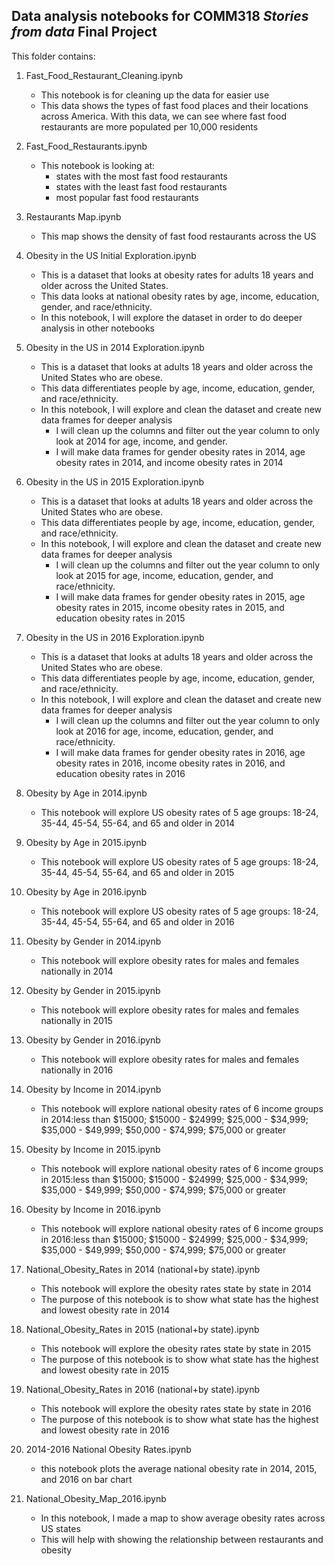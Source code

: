 ## Data analysis notebooks for COMM318 _Stories from data_ Final Project

This folder contains: 

1. Fast_Food_Restaurant_Cleaning.ipynb
    - This notebook is for cleaning up the data for easier use
    - This data shows the types of fast food places and their locations across America. With this data, we can see where fast           food restaurants are more populated per 10,000 residents

2. Fast_Food_Restaurants.ipynb
   - This notebook is looking at:
       - states with the most fast food restaurants
       - states with the least fast food restaurants
       - most popular fast food restaurants 

3. Restaurants Map.ipynb
    - This map shows the density of fast food restaurants across the US

4. Obesity in the US Initial Exploration.ipynb
    - This is a dataset that looks at obesity rates for adults 18 years and older across the United States.
    - This data looks at national obesity rates by age, income, education, gender, and race/ethnicity. 
    - In this notebook, I will explore the dataset in order to do deeper analysis in other notebooks


5. Obesity in the US in 2014 Exploration.ipynb
    - This is a dataset that looks at adults 18 years and older across the United States who are obese. 
    - This data differentiates people by age, income, education, gender, and race/ethnicity. 
    - In this notebook, I will explore and clean the dataset and create new data frames for deeper analysis
        - I will clean up the columns and filter out the year column to only look at 2014 for age, income, and gender.
        - I will make data frames for gender obesity rates in 2014, age obesity rates in 2014, and income obesity rates in 2014

6. Obesity in the US in 2015 Exploration.ipynb
    - This is a dataset that looks at adults 18 years and older across the United States who are obese. 
    - This data differentiates people by age, income, education, gender, and race/ethnicity. 
    - In this notebook, I will explore and clean the dataset and create new data frames for deeper analysis
        - I will clean up the columns and filter out the year column to only look at 2015 for age, income, education, 
         gender, and race/ethnicity. 
        - I will make data frames for gender obesity rates in 2015, age obesity rates in 2015, income obesity rates in 2015, and            education obesity rates in 2015

7. Obesity in the US in 2016 Exploration.ipynb
    - This is a dataset that looks at adults 18 years and older across the United States who are obese. 
    - This data differentiates people by age, income, education, gender, and race/ethnicity. 
    - In this notebook, I will explore and clean the dataset and create new data frames for deeper analysis
        - I will clean up the columns and filter out the year column to only look at 2016 for age, income, education, 
        gender, and race/ethnicity. 
        - I will make data frames for gender obesity rates in 2016, age obesity rates in 2016, income obesity rates in 2016,               and education obesity rates in 2016
        
8. Obesity by Age in 2014.ipynb
    - This notebook will explore US obesity rates of 5 age groups: 18-24, 35-44, 45-54, 55-64, and 65 and older in 2014

9. Obesity by Age in 2015.ipynb
    - This notebook will explore US obesity rates of 5 age groups: 18-24, 35-44, 45-54, 55-64, and 65 and older in 2015

10. Obesity by Age in 2016.ipynb
    - This notebook will explore US obesity rates of 5 age groups: 18-24, 35-44, 45-54, 55-64, and 65 and older in 2016

11. Obesity by Gender in 2014.ipynb
    - This notebook will explore obesity rates for males and females nationally in 2014

12. Obesity by Gender in 2015.ipynb
    - This notebook will explore obesity rates for males and females nationally in 2015

13. Obesity by Gender in 2016.ipynb
    - This notebook will explore obesity rates for males and females nationally in 2016
    
14. Obesity by Income in 2014.ipynb
    - This notebook will explore national obesity rates of 6 income groups in 2014:less than $15000; $15000 - $24999; $25,000 -         $34,999; $35,000 - $49,999; $50,000 - $74,999; $75,000 or greater

15. Obesity by Income in 2015.ipynb
    - This notebook will explore national obesity rates of 6 income groups in 2015:less than $15000; $15000 - $24999; $25,000 -         $34,999; $35,000 - $49,999; $50,000 - $74,999; $75,000 or greater

16. Obesity by Income in 2016.ipynb
    - This notebook will explore national obesity rates of 6 income groups in 2016:less than $15000; $15000 - $24999; $25,000 -         $34,999; $35,000 - $49,999; $50,000 - $74,999; $75,000 or greater
        
17. National_Obesity_Rates in 2014 (national+by state).ipynb
    - This notebook will explore the obesity rates state by state in 2014
    - The purpose of this notebook is to show what state has the highest and lowest obesity rate in 2014

18. National_Obesity_Rates in 2015 (national+by state).ipynb
    - This notebook will explore the obesity rates state by state in 2015
    - The purpose of this notebook is to show what state has the highest and lowest obesity rate in 2015

19. National_Obesity_Rates in 2016 (national+by state).ipynb
    - This notebook will explore the obesity rates state by state in 2016 
    - The purpose of this notebook is to show what state has the highest and lowest obesity rate in 2016

20. 2014-2016 National Obesity Rates.ipynb
    - this notebook plots the average national obesity rate in 2014, 2015, and 2016 on bar chart

21. National_Obesity_Map_2016.ipynb
    - In this notebook, I made a map to show average obesity rates across US states
    - This will help with showing the relationship between restaurants and obesity





    

